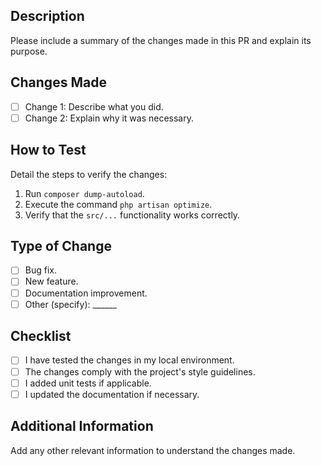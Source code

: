 ## Description

Please include a summary of the changes made in this PR and explain its purpose.

## Changes Made
- [ ] Change 1: Describe what you did.
- [ ] Change 2: Explain why it was necessary.

## How to Test

Detail the steps to verify the changes:
1. Run `composer dump-autoload`.
2. Execute the command `php artisan optimize`.
3. Verify that the `src/...` functionality works correctly.

## Type of Change
- [ ] Bug fix.
- [ ] New feature.
- [ ] Documentation improvement.
- [ ] Other (specify): ______

## Checklist
- [ ] I have tested the changes in my local environment.
- [ ] The changes comply with the project's style guidelines.
- [ ] I added unit tests if applicable.
- [ ] I updated the documentation if necessary.

## Additional Information

Add any other relevant information to understand the changes made.
